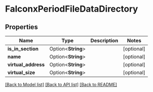 # FalconxPeriodFileDataDirectory

## Properties

Name | Type | Description | Notes
------------ | ------------- | ------------- | -------------
**is_in_section** | Option<**String**> |  | [optional]
**name** | Option<**String**> |  | [optional]
**virtual_address** | Option<**String**> |  | [optional]
**virtual_size** | Option<**String**> |  | [optional]

[[Back to Model list]](../README.md#documentation-for-models) [[Back to API list]](../README.md#documentation-for-api-endpoints) [[Back to README]](../README.md)
